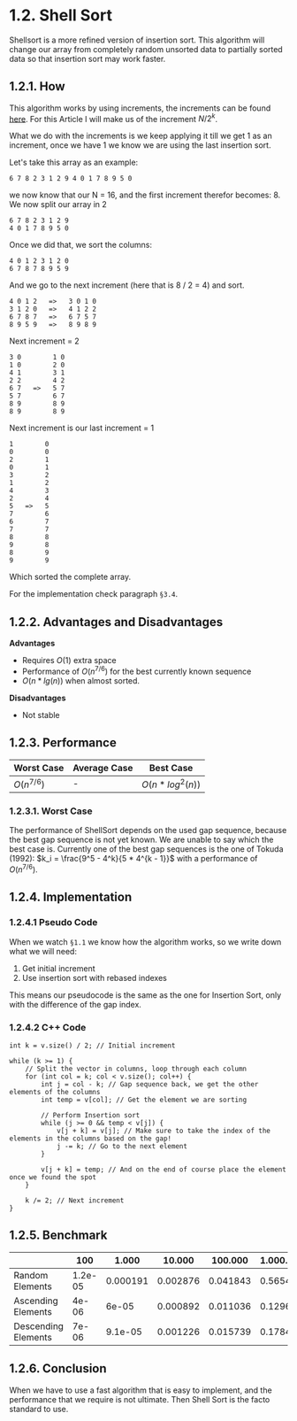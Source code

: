 # 1.2. Shell Sort
Shellsort is a more refined version of insertion sort. This algorithm will change our array from completely random unsorted data to partially sorted data so that insertion sort may work faster.

## 1.2.1. How
This algorithm works by using increments, the increments can be found [here](http://en.wikipedia.org/wiki/Shellsort). For this Article I will make us of the increment $N/2^k$.

What we do with the increments is we keep applying it till we get 1 as an increment, once we have 1 we know we are using the last insertion sort.

Let's take this array as an example:

	6 7 8 2 3 1 2 9 4 0 1 7 8 9 5 0

we now know that our N = 16, and the first increment therefor becomes: 8. We now split our array in 2

	6 7 8 2 3 1 2 9
	4 0 1 7 8 9 5 0

Once we did that, we sort the columns:

	4 0 1 2 3 1 2 0
	6 7 8 7 8 9 5 9

And we go to the next increment (here that is 8 / 2 = 4) and sort.

	4 0 1 2   =>   3 0 1 0
	3 1 2 0   =>   4 1 2 2
	6 7 8 7   =>   6 7 5 7
	8 9 5 9   =>   8 9 8 9


Next increment = 2

	3 0        1 0
	1 0        2 0
	4 1        3 1
	2 2        4 2
	6 7   =>   5 7
	5 7        6 7
	8 9        8 9
	8 9        8 9

Next increment is our last increment = 1

	1        0
	0        0
	2        1
	0        1
	3        2
	1        2
	4        3
	2        4
	5   =>   5
	7        6
	6        7
	7        7
	8        8
	9        8
	8        9
	9        9

Which sorted the complete array.

For the implementation check paragraph `§3.4`.

## 1.2.2. Advantages and Disadvantages

**Advantages**
* Requires $O(1)$ extra space
* Performance of $O(n^{7/6})$ for the best currently known sequence
* $O(n * lg(n))$ when almost sorted.

**Disadvantages**
* Not stable

## 1.2.3. Performance
|Worst Case|Average Case|Best Case|
|-|-|-|
|$O(n^{7/6})$|-|$O(n * log^2(n))$|

### 1.2.3.1. Worst Case
The performance of ShellSort depends on the used gap sequence, because the best gap sequence is not yet known. We are unable to say which the best case is. Currently one of the best gap sequences is the one of Tokuda (1992): $k_i = \frac{9^5 - 4^k}{5 * 4^{k - 1}}$ with a performance of $O(n^{7/6})$.

## 1.2.4. Implementation
### 1.2.4.1 Pseudo Code
When we watch `§1.1` we know how the algorithm works, so we write down what we will need:

1. Get initial increment
2. Use insertion sort with rebased indexes

This means our pseudocode is the same as the one for Insertion Sort, only with the difference of the gap index.

### 1.2.4.2 C++ Code

    int k = v.size() / 2; // Initial increment

    while (k >= 1) {
        // Split the vector in columns, loop through each column
        for (int col = k; col < v.size(); col++) {
            int j = col - k; // Gap sequence back, we get the other elements of the columns
            int temp = v[col]; // Get the element we are sorting

            // Perform Insertion sort
            while (j >= 0 && temp < v[j]) {
                v[j + k] = v[j]; // Make sure to take the index of the elements in the columns based on the gap!
                j -= k; // Go to the next element
            }

            v[j + k] = temp; // And on the end of course place the element once we found the spot
        }

        k /= 2; // Next increment
    }

## 1.2.5. Benchmark
|&nbsp;| 100 | 1.000 | 10.000 | 100.000 | 1.000.000
|-|-|-|-|-|-|
|Random Elements|1.2e-05|0.000191|0.002876|0.041843|0.565456
|Ascending Elements|4e-06|6e-05|0.000892|0.011036|0.12966
|Descending Elements|7e-06|9.1e-05|0.001226|0.015739|0.178499

## 1.2.6. Conclusion
When we have to use a fast algorithm that is easy to implement, and the performance that we require is not ultimate. Then Shell Sort is the facto standard to use.
